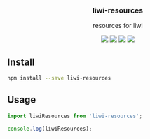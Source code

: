 <h3 align="center">
  liwi-resources
</h3>

<p align="center">
  resources for liwi
</p>

<p align="center">
  <a href="https://npmjs.org/package/liwi-resources"><img src="https://img.shields.io/npm/v/liwi-resources.svg?style=flat-square"></a>
  <a href="https://npmjs.org/package/liwi-resources"><img src="https://img.shields.io/npm/dw/liwi-resources.svg?style=flat-square"></a>
  <a href="https://npmjs.org/package/liwi-resources"><img src="https://img.shields.io/node/v/liwi-resources.svg?style=flat-square"></a>
  <a href="https://npmjs.org/package/liwi-resources"><img src="https://img.shields.io/npm/types/liwi-resources.svg?style=flat-square"></a>
</p>

## Install

```bash
npm install --save liwi-resources
```

## Usage

```js
import liwiResources from 'liwi-resources';

console.log(liwiResources);
```
